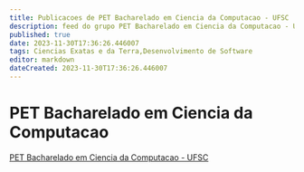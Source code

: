 ```yaml
---
title: Publicacoes de PET Bacharelado em Ciencia da Computacao - UFSC
description: feed do grupo PET Bacharelado em Ciencia da Computacao - UFSC
published: true
date: 2023-11-30T17:36:26.446007
tags: Ciencias Exatas e da Terra,Desenvolvimento de Software
editor: markdown
dateCreated: 2023-11-30T17:36:26.446007
---
```


# PET Bacharelado em Ciencia da Computacao
[PET Bacharelado em Ciencia da Computacao - UFSC](/grupo/0PETBachareladoemCienciadaComputacaoUFSC.md)